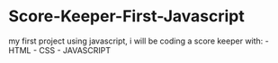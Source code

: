 # Score-Keeper-First-Javascript

my first project using javascript, i will be coding a score keeper with:
    - HTML
    - CSS
    - JAVASCRIPT